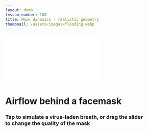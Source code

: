 ```yaml
---
layout: demo
lesson_number: 100
title: Mask dynamics - realistic geometry
thumbnail: /assets/images/flooding.webp
---
```


<!-- Simulation -->
<iframe id="simA" class="sim" style="margin:0;" src="/sim/?preset=maskFrontFace&story&no_ui&lite&colourbar=true" frameborder="0" loading="lazy"></iframe>

<!-- Sliders -->
<div style="display:flex;flex-direction:column;row-gap:10dvh;">
    <div>
        <h1>Airflow behind a facemask</h1>
        <h3>Tap to simulate a virus-laden breath, or drag the slider <br> to change the quality of the mask</h3>
        <p><vpde-reset iframe="simA"></vpde-reset></p>
    </div>
    <p style="text-align:center;margin-bottom:0;"><vpde-slider
        iframe="simA"
        name="k"
        label="Mask quality"
        label-position="above"
        min-label="High"
        max-label="Low"
        min="0.25"
        max="8"
        value="0.25"
        step="0.01"
        reversed="true"
    ></vpde-slider></p>
</div>